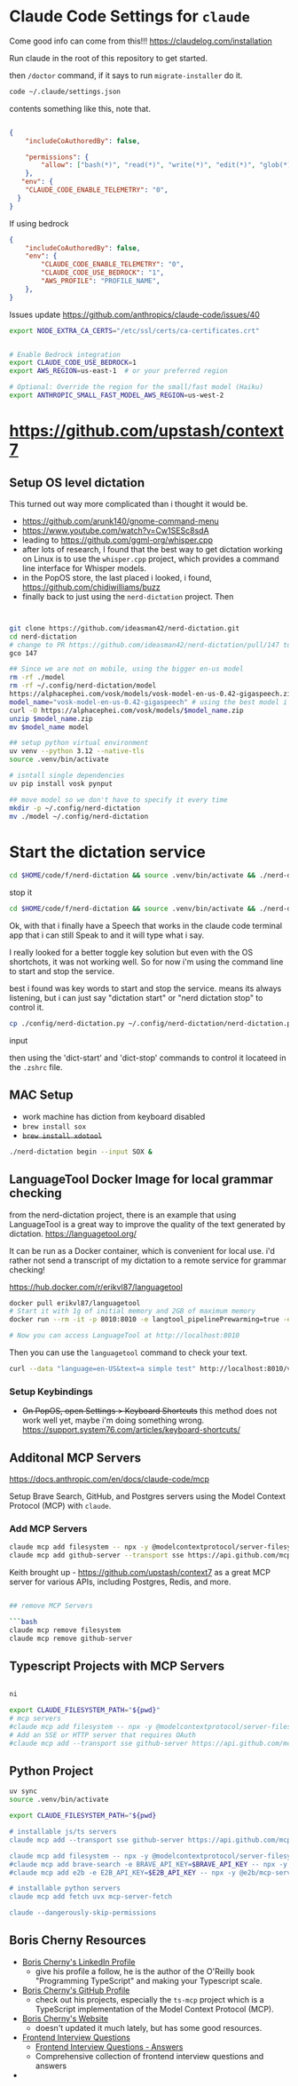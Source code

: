 # Claude Code Settings for `claude`


Come good info can come from this!!! https://claudelog.com/installation


Run claude in the root of this repository to get started.

then `/doctor` command, if it says to run `migrate-installer` do it. 

```bash
code ~/.claude/settings.json
```

contents something like this, note that.

```json

{
    "includeCoAuthoredBy": false,

    "permissions": {
        "allow": ["bash(*)", "read(*)", "write(*)", "edit(*)", "glob(*)", "grep(*)", "task(*)", "websearch(*)"]
    },
   "env": {
    "CLAUDE_CODE_ENABLE_TELEMETRY": "0",
  }
}
```
If using bedrock

```json
{
    "includeCoAuthoredBy": false,
    "env": {
        "CLAUDE_CODE_ENABLE_TELEMETRY": "0",
        "CLAUDE_CODE_USE_BEDROCK": "1",
        "AWS_PROFILE": "PROFILE_NAME",
    },
}
```

Issues update 
https://github.com/anthropics/claude-code/issues/40

```bash
export NODE_EXTRA_CA_CERTS="/etc/ssl/certs/ca-certificates.crt"


# Enable Bedrock integration
export CLAUDE_CODE_USE_BEDROCK=1
export AWS_REGION=us-east-1  # or your preferred region

# Optional: Override the region for the small/fast model (Haiku)
export ANTHROPIC_SMALL_FAST_MODEL_AWS_REGION=us-west-2
```


# https://github.com/upstash/context7


## Setup OS level dictation 

This turned out way more complicated than i thought it would be.


- https://github.com/arunk140/gnome-command-menu
- https://www.youtube.com/watch?v=Cw1SESc8sdA
- leading to https://github.com/ggml-org/whisper.cpp
- after lots of research, I found that the best way to get dictation working on Linux is to use the `whisper.cpp` project, which provides a command line interface for Whisper models.
- in the PopOS store, the last placed i looked, i found, https://github.com/chidiwilliams/buzz
- finally back to just using the `nerd-dictation` project. Then 


```bash 


git clone https://github.com/ideasman42/nerd-dictation.git
cd nerd-dictation
# change to PR https://github.com/ideasman42/nerd-dictation/pull/147 to get the hotkey logic
gco 147

## Since we are not on mobile, using the bigger en-us model 
rm -rf ./model
rm -rf ~/.config/nerd-dictation/model
https://alphacephei.com/vosk/models/vosk-model-en-us-0.42-gigaspeech.zip
model_name="vosk-model-en-us-0.42-gigaspeech" # using the best model i can run locally. 
curl -O https://alphacephei.com/vosk/models/$model_name.zip
unzip $model_name.zip
mv $model_name model

## setup python virtual environment
uv venv --python 3.12 --native-tls
source .venv/bin/activate

# isntall single dependencies
uv pip install vosk pynput

## move model so we don't have to specify it every time
mkdir -p ~/.config/nerd-dictation
mv ./model ~/.config/nerd-dictation
```

# Start the dictation service

```bash
cd $HOME/code/f/nerd-dictation && source .venv/bin/activate && ./nerd-dictation begin &
```

stop it

```bash
cd $HOME/code/f/nerd-dictation && source .venv/bin/activate && ./nerd-dictation end
```

Ok, with that i finally have a Speech that works in the claude code terminal app that i can still Speak to and it will type what i say.

I really looked for a better toggle key solution but even with the OS shortchots, it was not working well. So for now i'm using the command line to start and stop the service. 

best i found was key words to start and stop the service. 
means its always listening, but i can just say "dictation start" or "nerd dictation stop" to control it.

```bash
cp ./config/nerd-dictation.py ~/.config/nerd-dictation/nerd-dictation.py 
```

input

then using the 'dict-start' and 'dict-stop' commands to control it locateed in the `.zshrc` file.

## MAC Setup

- work machine has diction from keyboard disabled
- `brew install sox`
- ~~`brew install xdotool`~~

```bash
./nerd-dictation begin --input SOX &
```

## LanguageTool Docker Image for local grammar checking

from the nerd-dictation project, there is an example that using LanguageTool is a great way to improve the quality of the text generated by dictation.
  https://languagetool.org/

It can be run as a Docker container, which is convenient for local use. i'd rather not send a transcript of my dictation to a remote service for grammar checking!

https://hub.docker.com/r/erikvl87/languagetool

```bash
docker pull erikvl87/languagetool
# Start it with 1g of initial memory and 2GB of maximum memory
docker run --rm -it -p 8010:8010 -e langtool_pipelinePrewarming=true -e Java_Xms=1g -e Java_Xmx=2g erikvl87/languagetool

# Now you can access LanguageTool at http://localhost:8010
```

Then you can use the `languagetool` command to check your text. 

```bash
curl --data "language=en-US&text=a simple test" http://localhost:8010/v2/check
```



### Setup Keybindings
- ~~On PopOS, open Settings > Keyboard Shortcuts~~ this method does not work well yet, maybe i'm doing something wrong.
    https://support.system76.com/articles/keyboard-shortcuts/






## Additonal MCP Servers

https://docs.anthropic.com/en/docs/claude-code/mcp


Setup Brave Search, GitHub, and Postgres servers using the Model Context Protocol (MCP) with `claude`.


### Add MCP Servers
```bash
claude mcp add filesystem -- npx -y @modelcontextprotocol/server-filesystem "${pwd}"
claude mcp add github-server --transport sse https://api.github.com/mcp

```

Keith brought up - https://github.com/upstash/context7 as a great MCP server for various APIs, including Postgres, Redis, and more.

```bash

## remove MCP Servers

```bash
claude mcp remove filesystem
claude mcp remove github-server
```


## Typescript Projects with MCP Servers


```bash

ni

export CLAUDE_FILESYSTEM_PATH="${pwd}"
# mcp servers
#claude mcp add filesystem -- npx -y @modelcontextprotocol/server-filesystem "$CLAUDE_FILESYSTEM_PATH"
# Add an SSE or HTTP server that requires OAuth
#claude mcp add --transport sse github-server https://api.github.com/mcp

```





## Python Project



```bash
uv sync
source .venv/bin/activate

export CLAUDE_FILESYSTEM_PATH="${pwd}

# installable js/ts servers
claude mcp add --transport sse github-server https://api.github.com/mcp

claude mcp add filesystem -- npx -y @modelcontextprotocol/server-filesystem "${pwd}"
#claude mcp add brave-search -e BRAVE_API_KEY=$BRAVE_API_KEY -- npx -y @modelcontextprotocol/server-brave-search
#claude mcp add e2b -e E2B_API_KEY=$E2B_API_KEY -- npx -y @e2b/mcp-server 

# installable python servers
claude mcp add fetch uvx mcp-server-fetch

claude --dangerously-skip-permissions


```


## Boris Cherny Resources

- [Boris Cherny's LinkedIn Profile](https://www.linkedin.com/in/bcherny/)
  - give his profile a follow, he is the author of the O'Reilly book "Programming TypeScript" and making your Typescript scale.
- [Boris Cherny's GitHub Profile](https://github.com/bcherny)
    - check out his projects, especially the `ts-mcp` project which is a TypeScript implementation of the Model Context Protocol (MCP).
- [Boris Cherny's Website](https://borischerny.com/)
    - doesn't updated it much lately, but has some good resources.
- [Frontend Interview Questions](https://borischerny.com/javascript/%22functional/programming%22/2017/06/09/Frontend-Interview-Questions.html)
    - [Frontend Interview Questions - Answers](https://github.com/bcherny/frontend-interview-questions)
    - Comprehensive collection of frontend interview questions and answers
- 


